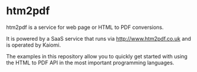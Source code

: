 # htm2pdf
htm2pdf is a service for web page or HTML to PDF conversions.

It is powered by a SaaS service that runs via http://www.htm2pdf.co.uk and is operated by Kaiomi.

The examples in this repository allow you to quickly get started with using the HTML to PDF API in the most important programming languages.
